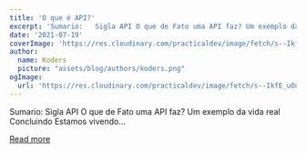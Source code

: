 ```yaml
---
title: 'O que é API?'
excerpt: 'Sumario:   Sigla API O que de Fato uma API faz? Um exemplo da vida real Concluindo   Estamos vivendo...'
date: '2021-07-19'
coverImage: 'https://res.cloudinary.com/practicaldev/image/fetch/s--IkfE_uOn--/c_imagga_scale,f_auto,fl_progressive,h_420,q_auto,w_1000/https://dev-to-uploads.s3.amazonaws.com/uploads/articles/skawb9e1skrladk8bhet.jpg'
author:
  name: Koders
  picture: "assets/blog/authors/koders.png"
ogImage:
  url: 'https://res.cloudinary.com/practicaldev/image/fetch/s--IkfE_uOn--/c_imagga_scale,f_auto,fl_progressive,h_420,q_auto,w_1000/https://dev-to-uploads.s3.amazonaws.com/uploads/articles/skawb9e1skrladk8bhet.jpg'
---
```


Sumario:   Sigla API O que de Fato uma API faz? Um exemplo da vida real Concluindo   Estamos vivendo...

[Read more](https://dev.to/womakerscode/o-que-e-api-2dnj)
